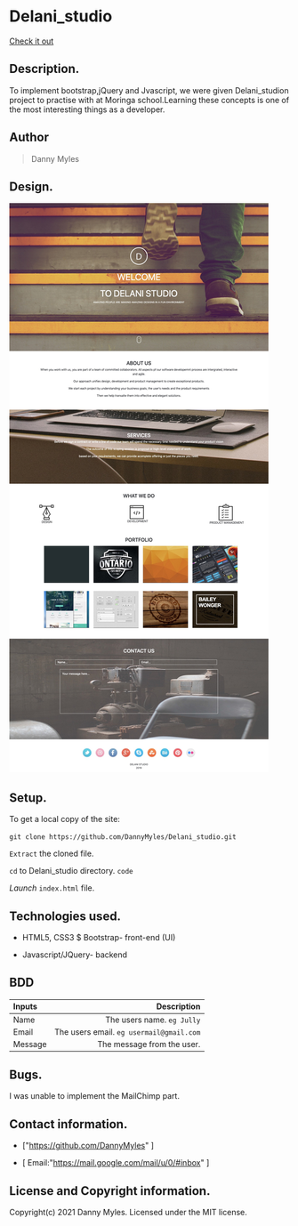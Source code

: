 # Delani_studio
[Check it out](https://github.com/DannyMyles/Delani_studio)
 ## Description.
To implement bootstrap,jQuery and Jvascript, we were given Delani_studion project to practise with at Moringa school.Learning these concepts is one of the most interesting things as a developer.
## Author
>Danny Myles

## Design.
<img src="./images/dStudio.jpg">

## Setup.
To get a local copy of the site:

`git clone https://github.com/DannyMyles/Delani_studio.git`

`Extract` the cloned file.

`cd` to Delani_studio directory.
`code`

*Launch* `index.html` file.

## Technologies used.
* HTML5, CSS3 $ Bootstrap- front-end (UI)

* Javascript/JQuery- backend


## BDD
| Inputs |  Description |
| :---         |          ---: |
| Name   | The users name. `eg Jully`|
| Email     | The users email. ``eg usermail@gmail.com``   |
| Message    | The message from the user.   |

## Bugs.
I was unable to implement the MailChimp part.

## **Contact information.**
+  ["https://github.com/DannyMyles" ]

+  [ Email:"https://mail.google.com/mail/u/0/#inbox" ]

## **License and Copyright information.**

Copyright(c) 2021 Danny Myles.
 Licensed under the MIT license.
